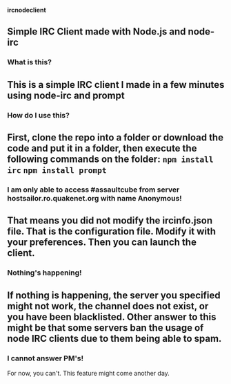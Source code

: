 **ircnodeclient**

Simple IRC Client made with Node.js and node-irc
---
### What is this? ###
This is a simple IRC client I made in a few minutes using node-irc and prompt
---
### How do I use this? ###
First, clone the repo into a folder or download the code and put it in a folder, then execute the following commands on the folder:
`npm install irc`
`npm install prompt`
---
### I am only able to access #assaultcube from server hostsailor.ro.quakenet.org with name Anonymous! ###
That means you did not modify the ircinfo.json file. That is the configuration file.
Modify it with your preferences. Then you can launch the client.
---
### Nothing's happening! ###
If nothing is happening, the server you specified might not work, the channel does not exist, or you have been blacklisted.
Other answer to this might be that some servers ban the usage of node IRC clients due to them being able to spam.
---
### I cannot answer PM's! ###
For now, you can't. This feature might come another day.

